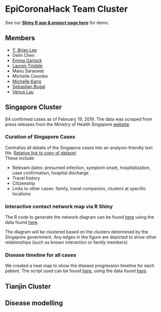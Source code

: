 # EpiCoronaHack Team Cluster

See our [**Shiny R app & project page here**](https://yxblee.shinyapps.io/nCovClustering/ "nCov 2019 Singapore Clustering Project Page") for demo.

## Members 

* [Y. Brian Lee](https://github.com/yxblee)
* Delin Chen
* [Emma Garlock](https://github.com/esgarlock)
* [Lauren Tindale](https://github.com/ltindale)
* Manu Saraswat
* Michelle Coombe
* [Michelle Kang](https://github.com/ymkng)
* [Sebastian Bugal](https://github.com/zorenum)
* [Venus Lau](https://github.com/vlauu)

## Singapore Cluster
84 confirmed cases as of February 19, 2019. The data was scraped from press releases from the Ministry of Health Singapore [website](https://www.moh.gov.sg/covid-19). 

### Curation of Singapore Cases
Centralize all details of the Singapore cases into an analysis-friendly text file. [Relative link to copy of dataset](../Data/nCov_Singapore_2019.csv). \
These include:
- Relevant dates: presumed infection, symptom onset, hospitalization, case confirmation, hospital discharge
- Travel history
- Citizenship
- Links to other cases: family, travel companion, clusters at specific locations

### Interactive contact network map via R Shiny
The R code to generate the network diagram can be found [here](https://github.com/yxblee/EpiCoronaHack_Cluster/blob/master/Clustering/network_diagram/network_diagram.html) using the data found [here](https://github.com/yxblee/EpiCoronaHack_Cluster/blob/master/Clustering/data/singapore_ncov_2019.csv).

The diagram will be clustered based on the clusters determined by the Singapore government. Any edges in the figure are depicted to show other relationships (such as known interaction or family members) 

### Disease timeline for all cases
We created a heat map to show the disease progression timeline for each patient. 
The script used can be found [here](https://github.com/yxblee/EpiCoronaHack_Cluster/blob/master/Clustering/heatmap/heatmap_v1.R), using the data found [here](https://github.com/yxblee/EpiCoronaHack_Cluster/blob/master/Clustering/heatmap/heatmap_long_v3.csv). 
## Tianjin Cluster

## Disease modelling
